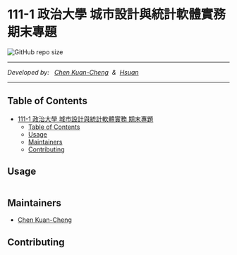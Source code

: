 # 111-1 政治大學 城市設計與統計軟體實務 期末專題

![GitHub repo size](https://img.shields.io/github/repo-size/ckctc/1111-NCCU-PSS-FinalProject?style=flat&logo=GitHub)

---

_Developed by: &nbsp; [Chen Kuan-Cheng](https://github.com/ckctc) &nbsp;&&nbsp; [Hsuan]()_

---

## Table of Contents

- [111-1 政治大學 城市設計與統計軟體實務 期末專題](#111-1-政治大學-城市設計與統計軟體實務-期末專題)
  - [Table of Contents](#table-of-contents)
  - [Usage](#usage)
  - [Maintainers](#maintainers)
  - [Contributing](#contributing)

## Usage

```
```

## Maintainers

- [Chen Kuan-Cheng](https://github.com/ckctc)

## Contributing

```
```
